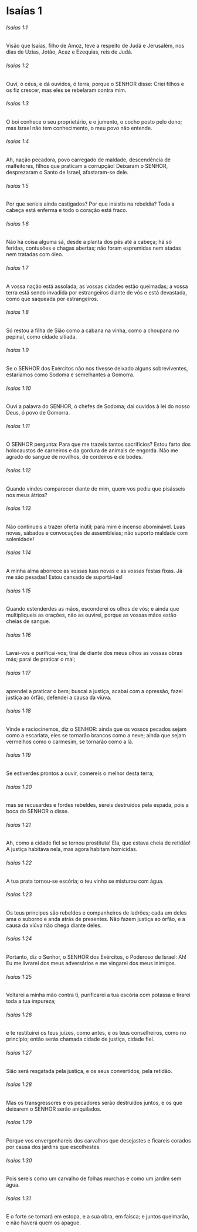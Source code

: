 # Isaías 1

###### Isaías 1:1

Visão que Isaías, filho de Amoz, teve a respeito de Judá e Jerusalém, nos dias de Uzias, Jotão, Acaz e Ezequias, reis de Judá.

###### Isaías 1:2

Ouvi, ó céus, e dá ouvidos, ó terra, porque o SENHOR disse: Criei filhos e os fiz crescer, mas eles se rebelaram contra mim.

###### Isaías 1:3

O boi conhece o seu proprietário, e o jumento, o cocho posto pelo dono; mas Israel não tem conhecimento, o meu povo não entende.

###### Isaías 1:4

Ah, nação pecadora, povo carregado de maldade, descendência de malfeitores, filhos que praticam a corrupção! Deixaram o SENHOR, desprezaram o Santo de Israel, afastaram-se dele.

###### Isaías 1:5

Por que seríeis ainda castigados? Por que insistis na rebeldia? Toda a cabeça está enferma e todo o coração está fraco.

###### Isaías 1:6

Não há coisa alguma sã, desde a planta dos pés até a cabeça; há só feridas, contusões e chagas abertas; não foram espremidas nem atadas nem tratadas com óleo.

###### Isaías 1:7

A vossa nação está assolada; as vossas cidades estão queimadas; a vossa terra está sendo invadida por estrangeiros diante de vós e está devastada, como que saqueada por estrangeiros.

###### Isaías 1:8

Só restou a filha de Sião como a cabana na vinha, como a choupana no pepinal, como cidade sitiada.

###### Isaías 1:9

Se o SENHOR dos Exércitos não nos tivesse deixado alguns sobreviventes, estaríamos como Sodoma e semelhantes a Gomorra.

###### Isaías 1:10

Ouvi a palavra do SENHOR, ó chefes de Sodoma; dai ouvidos à lei do nosso Deus, ó povo de Gomorra.

###### Isaías 1:11

O SENHOR pergunta: Para que me trazeis tantos sacrifícios? Estou farto dos holocaustos de carneiros e da gordura de animais de engorda. Não me agrado do sangue de novilhos, de cordeiros e de bodes.

###### Isaías 1:12

Quando vindes comparecer diante de mim, quem vos pediu que pisásseis nos meus átrios?

###### Isaías 1:13

Não continueis a trazer oferta inútil; para mim é incenso abominável. Luas novas, sábados e convocações de assembleias; não suporto maldade com solenidade!

###### Isaías 1:14

A minha alma aborrece as vossas luas novas e as vossas festas fixas. Já me são pesadas! Estou cansado de suportá-las!

###### Isaías 1:15

Quando estenderdes as mãos, esconderei os olhos de vós; e ainda que multipliqueis as orações, não as ouvirei, porque as vossas mãos estão cheias de sangue.

###### Isaías 1:16

Lavai-vos e purificai-vos; tirai de diante dos meus olhos as vossas obras más; parai de praticar o mal;

###### Isaías 1:17

aprendei a praticar o bem; buscai a justiça, acabai com a opressão, fazei justiça ao órfão, defendei a causa da viúva.

###### Isaías 1:18

Vinde e raciocinemos, diz o SENHOR: ainda que os vossos pecados sejam como a escarlata, eles se tornarão brancos como a neve; ainda que sejam vermelhos como o carmesim, se tornarão como a lã.

###### Isaías 1:19

Se estiverdes prontos a ouvir, comereis o melhor desta terra;

###### Isaías 1:20

mas se recusardes e fordes rebeldes, sereis destruídos pela espada, pois a boca do SENHOR o disse.

###### Isaías 1:21

Ah, como a cidade fiel se tornou prostituta! Ela, que estava cheia de retidão! A justiça habitava nela, mas agora habitam homicidas.

###### Isaías 1:22

A tua prata tornou-se escória; o teu vinho se misturou com água.

###### Isaías 1:23

Os teus príncipes são rebeldes e companheiros de ladrões; cada um deles ama o suborno e anda atrás de presentes. Não fazem justiça ao órfão, e a causa da viúva não chega diante deles.

###### Isaías 1:24

Portanto, diz o Senhor, o SENHOR dos Exércitos, o Poderoso de Israel: Ah! Eu me livrarei dos meus adversários e me vingarei dos meus inimigos.

###### Isaías 1:25

Voltarei a minha mão contra ti, purificarei a tua escória com potassa e tirarei toda a tua impureza;

###### Isaías 1:26

e te restituirei os teus juízes, como antes, e os teus conselheiros, como no princípio; então serás chamada cidade de justiça, cidade fiel.

###### Isaías 1:27

Sião será resgatada pela justiça, e os seus convertidos, pela retidão.

###### Isaías 1:28

Mas os transgressores e os pecadores serão destruídos juntos, e os que deixarem o SENHOR serão aniquilados.

###### Isaías 1:29

Porque vos envergonhareis dos carvalhos que desejastes e ficareis corados por causa dos jardins que escolhestes.

###### Isaías 1:30

Pois sereis como um carvalho de folhas murchas e como um jardim sem água.

###### Isaías 1:31

E o forte se tornará em estopa, e a sua obra, em faísca; e juntos queimarão, e não haverá quem os apague.

